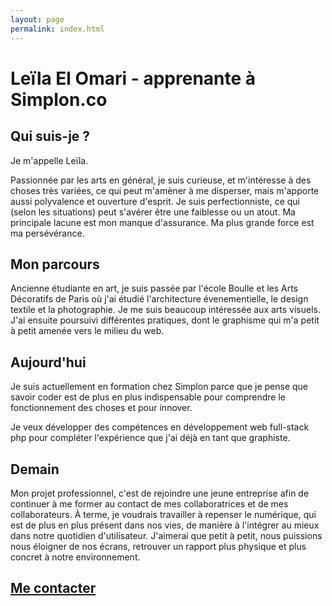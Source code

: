 ```yaml
---
layout: page
permalink: index.html
---
```



# Leïla El Omari - apprenante à Simplon.co

## Qui suis-je ?

Je m'appelle Leïla.

Passionnée par les arts en général, je suis curieuse, et m'intéresse à des choses très variées, ce qui peut m'amèner à me disperser, mais m'apporte aussi polyvalence et ouverture d'esprit. Je suis perfectionniste, ce qui (selon les situations) peut s'avérer être une faiblesse ou un atout. Ma principale lacune est mon manque d'assurance. Ma plus grande force est ma persévérance.

## Mon parcours

Ancienne étudiante en art, je suis passée par l'école Boulle et les Arts Décoratifs de Paris où j'ai étudié l'architecture évenementielle, le design textile et la photographie. Je me suis beaucoup intéressée aux arts visuels. J'ai ensuite poursuivi différentes pratiques, dont le graphisme qui m'a petit à petit amenée vers le milieu du web.

## Aujourd'hui

Je suis actuellement en formation chez Simplon parce que je pense que savoir coder est de plus en plus indispensable pour comprendre le fonctionnement des choses et pour innover.

Je veux développer des compétences en développement web full-stack php pour compléter l'expérience que j'ai déjà en tant que graphiste.

## Demain

Mon projet professionnel, c'est de rejoindre une jeune entreprise afin de continuer à me former au contact de mes collaboratrices et de mes collaborateurs. À terme, je voudrais travailler à repenser le numérique, qui est de plus en plus présent dans nos vies, de manière à l'intégrer au mieux dans notre quotidien d'utilisateur. J'aimerai que petit à petit, nous puissions nous éloigner de nos écrans, retrouver un rapport plus physique et plus concret à notre environnement.


## [Me contacter](form.html)




